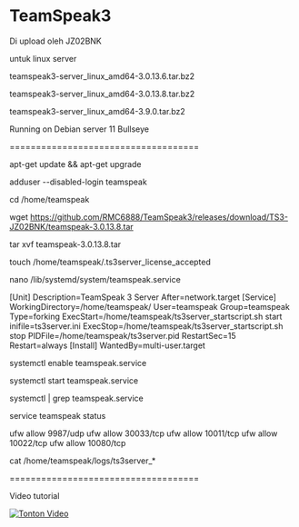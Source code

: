 # TeamSpeak3
Di upload oleh JZ02BNK

untuk linux server

teamspeak3-server_linux_amd64-3.0.13.6.tar.bz2

teamspeak3-server_linux_amd64-3.0.13.8.tar.bz2

teamspeak3-server_linux_amd64-3.9.0.tar.bz2

Running on Debian server 11 Bullseye

====================================

apt-get update && apt-get upgrade

adduser --disabled-login teamspeak

cd /home/teamspeak

wget https://github.com/RMC6888/TeamSpeak3/releases/download/TS3-JZ02BNK/teamspeak-3.0.13.8.tar

tar xvf teamspeak-3.0.13.8.tar

touch /home/teamspeak/.ts3server_license_accepted

nano /lib/systemd/system/teamspeak.service

[Unit]
Description=TeamSpeak 3 Server
After=network.target
[Service]
WorkingDirectory=/home/teamspeak/
User=teamspeak
Group=teamspeak
Type=forking
ExecStart=/home/teamspeak/ts3server_startscript.sh start inifile=ts3server.ini
ExecStop=/home/teamspeak/ts3server_startscript.sh stop
PIDFile=/home/teamspeak/ts3server.pid
RestartSec=15
Restart=always
[Install]
WantedBy=multi-user.target

systemctl enable teamspeak.service

systemctl start teamspeak.service

systemctl | grep teamspeak.service

service teamspeak status

ufw allow 9987/udp
ufw allow 30033/tcp
ufw allow 10011/tcp
ufw allow 10022/tcp
ufw allow 10080/tcp

cat /home/teamspeak/logs/ts3server_*

====================================

Video tutorial

[![Tonton Video](https://img.youtube.com/vi/bMgNPVSAphk/maxresdefault.jpg)](https://www.youtube.com/watch?v=bMgNPVSAphk)

